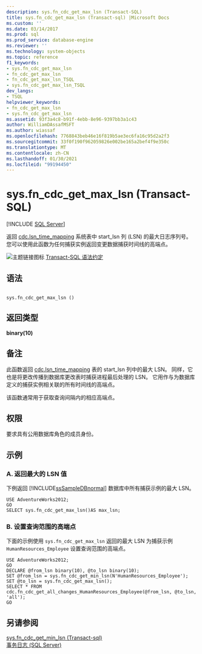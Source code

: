 ```yaml
---
description: sys.fn_cdc_get_max_lsn (Transact-SQL)
title: sys.fn_cdc_get_max_lsn (Transact-sql) |Microsoft Docs
ms.custom: ''
ms.date: 03/14/2017
ms.prod: sql
ms.prod_service: database-engine
ms.reviewer: ''
ms.technology: system-objects
ms.topic: reference
f1_keywords:
- sys.fn_cdc_get_max_lsn
- fn_cdc_get_max_lsn
- fn_cdc_get_max_lsn_TSQL
- sys.fn_cdc_get_max_lsn_TSQL
dev_langs:
- TSQL
helpviewer_keywords:
- fn_cdc_get_max_lsn
- sys.fn_cdc_get_max_lsn
ms.assetid: 93f3a4c8-b91f-4ebb-8e96-9397bb3a1c43
author: WilliamDAssafMSFT
ms.author: wiassaf
ms.openlocfilehash: 7768843beb46e16f819b5ae3ec6fa16c95d2a2f3
ms.sourcegitcommit: 33f0f190f962059826e002be165a2bef4f9e350c
ms.translationtype: MT
ms.contentlocale: zh-CN
ms.lasthandoff: 01/30/2021
ms.locfileid: "99194450"
---
```

# <a name="sysfn_cdc_get_max_lsn-transact-sql"></a>sys.fn_cdc_get_max_lsn (Transact-SQL)
[!INCLUDE [SQL Server](../../includes/applies-to-version/sqlserver.md)]

  返回 [cdc.lsn_time_mapping](../../relational-databases/system-tables/cdc-lsn-time-mapping-transact-sql.md) 系统表中 start_lsn 列 (LSN) 的最大日志序列号。 您可以使用此函数为任何捕获实例返回变更数据捕获时间线的高端点。  
  
 ![主题链接图标](../../database-engine/configure-windows/media/topic-link.gif "“主题链接”图标") [Transact-SQL 语法约定](../../t-sql/language-elements/transact-sql-syntax-conventions-transact-sql.md)  
  
## <a name="syntax"></a>语法  
  
```  
  
sys.fn_cdc_get_max_lsn ()  
```  
  
## <a name="return-types"></a>返回类型  
 **binary(10)**  
  
## <a name="remarks"></a>备注  
 此函数返回 [cdc.lsn_time_mapping](../../relational-databases/system-tables/cdc-lsn-time-mapping-transact-sql.md) 表的 start_lsn 列中的最大 LSN。 同样，它也是将更改传播到数据库更改表时捕获进程最后处理的 LSN。 它用作与为数据库定义的捕获实例相关联的所有时间线的高端点。  
  
 该函数通常用于获取查询间隔内的相应高端点。  
  
## <a name="permissions"></a>权限  
 要求具有公用数据库角色的成员身份。  
  
## <a name="examples"></a>示例  
  
### <a name="a-returning-the-maximum-lsn-value"></a>A. 返回最大的 LSN 值  
 下例返回 [!INCLUDE[ssSampleDBnormal](../../includes/sssampledbnormal-md.md)] 数据库中所有捕获示例的最大 LSN。  
  
```  
USE AdventureWorks2012;  
GO  
SELECT sys.fn_cdc_get_max_lsn()AS max_lsn;  
```  
  
### <a name="b-setting-the-high-endpoint-of-a-query-range"></a>B. 设置查询范围的高端点  
 下面的示例使用 `sys.fn_cdc_get_max_lsn` 返回的最大 LSN 为捕获示例 `HumanResources_Employee` 设置查询范围的高端点。  
  
```  
USE AdventureWorks2012;  
GO  
DECLARE @from_lsn binary(10), @to_lsn binary(10);  
SET @from_lsn = sys.fn_cdc_get_min_lsn(N'HumanResources_Employee');  
SET @to_lsn = sys.fn_cdc_get_max_lsn();  
SELECT * FROM cdc.fn_cdc_get_all_changes_HumanResources_Employee(@from_lsn, @to_lsn, 'all');  
GO  
```  
  
## <a name="see-also"></a>另请参阅  
 [sys.fn_cdc_get_min_lsn &#40;Transact-sql&#41;](../../relational-databases/system-functions/sys-fn-cdc-get-min-lsn-transact-sql.md)   
 [事务日志 (SQL Server)](../../relational-databases/logs/the-transaction-log-sql-server.md)  
  
  
